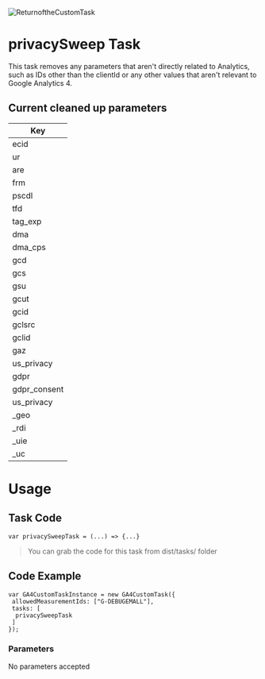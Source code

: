 ![ReturnoftheCustomTask](https://github.com/user-attachments/assets/92f0b278-1d0e-4d62-a289-2ac203eefc25)

# privacySweep Task

This task removes any parameters that aren't directly related to Analytics, such as IDs other than the clientId or any other values that aren't relevant to Google Analytics 4.

## Current cleaned up parameters

| Key            |
|----------------|
| ecid           |
| ur             |
| are            |
| frm            |
| pscdl          |
| tfd            |
| tag_exp        |
| dma            |
| dma_cps        |
| gcd            |
| gcs            |
| gsu            |
| gcut           |
| gcid           |
| gclsrc         |
| gclid          |
| gaz            |
| us_privacy     |
| gdpr           |
| gdpr_consent   |
| us_privacy     |
| _geo           |
| _rdi           |
| _uie           |
| _uc            |

# Usage

## Task Code

```var privacySweepTask = (...) => {...}```
> You can grab the code for this task from dist/tasks/ folder

## Code Example

```
var GA4CustomTaskInstance = new GA4CustomTask({
 allowedMeasurementIds: ["G-DEBUGEMALL"],
 tasks: [
  privacySweepTask 
 ]
});
```

### Parameters

No parameters accepted
